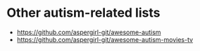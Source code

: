 # Other autism-related lists

- https://github.com/aspergirl-git/awesome-autism
- https://github.com/aspergirl-git/awesome-autism-movies-tv
